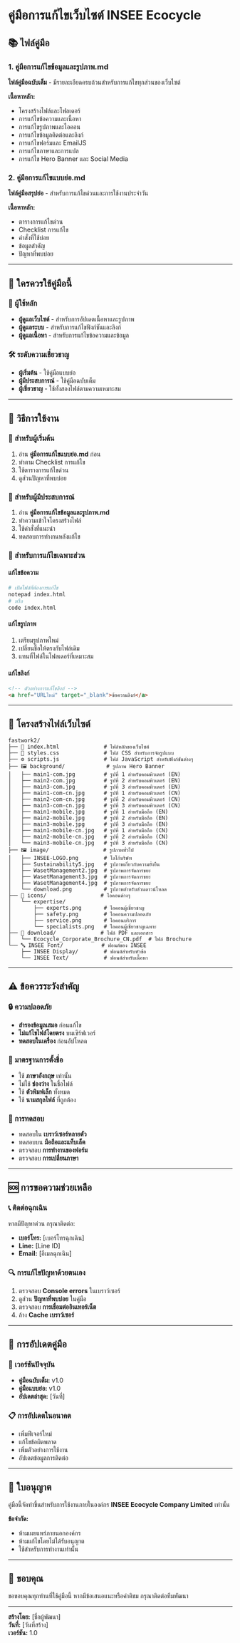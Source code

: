 # คู่มือการแก้ไขเว็บไซต์ INSEE Ecocycle

## 📚 ไฟล์คู่มือ

### 1. คู่มือการแก้ไขข้อมูลและรูปภาพ.md
**ไฟล์คู่มือฉบับเต็ม** - มีรายละเอียดครบถ้วนสำหรับการแก้ไขทุกส่วนของเว็บไซต์

**เนื้อหาหลัก:**
- โครงสร้างไฟล์และโฟลเดอร์
- การแก้ไขข้อความและเนื้อหา
- การแก้ไขรูปภาพและไอคอน
- การแก้ไขข้อมูลติดต่อและลิงก์
- การแก้ไขฟอร์มและ EmailJS
- การแก้ไขภาษาและการแปล
- การแก้ไข Hero Banner และ Social Media

### 2. คู่มือการแก้ไขแบบย่อ.md
**ไฟล์คู่มือสรุปย่อ** - สำหรับการแก้ไขด่วนและการใช้งานประจำวัน

**เนื้อหาหลัก:**
- ตารางการแก้ไขด่วน
- Checklist การแก้ไข
- คำสั่งที่ใช้บ่อย
- ข้อมูลสำคัญ
- ปัญหาที่พบบ่อย

---

## 🎯 ใครควรใช้คู่มือนี้

### 👥 ผู้ใช้หลัก
- **ผู้ดูแลเว็บไซต์** - สำหรับการอัปเดตเนื้อหาและรูปภาพ
- **ผู้ดูแลระบบ** - สำหรับการแก้ไขฟังก์ชันและลิงก์
- **ผู้ดูแลเนื้อหา** - สำหรับการแก้ไขข้อความและข้อมูล

### 🛠️ ระดับความเชี่ยวชาญ
- **ผู้เริ่มต้น** - ใช้คู่มือแบบย่อ
- **ผู้มีประสบการณ์** - ใช้คู่มือฉบับเต็ม
- **ผู้เชี่ยวชาญ** - ใช้ทั้งสองไฟล์ตามความเหมาะสม

---

## 📖 วิธีการใช้งาน

### 🚀 สำหรับผู้เริ่มต้น
1. อ่าน **คู่มือการแก้ไขแบบย่อ.md** ก่อน
2. ทำตาม Checklist การแก้ไข
3. ใช้ตารางการแก้ไขด่วน
4. ดูส่วนปัญหาที่พบบ่อย

### 🔧 สำหรับผู้มีประสบการณ์
1. อ่าน **คู่มือการแก้ไขข้อมูลและรูปภาพ.md**
2. ทำความเข้าใจโครงสร้างไฟล์
3. ใช้คำสั่งที่แนะนำ
4. ทดสอบการทำงานหลังแก้ไข

### 🎨 สำหรับการแก้ไขเฉพาะส่วน

#### แก้ไขข้อความ
```bash
# เปิดไฟล์ที่ต้องการแก้ไข
notepad index.html
# หรือ
code index.html
```

#### แก้ไขรูปภาพ
1. เตรียมรูปภาพใหม่
2. เปลี่ยนชื่อให้ตรงกับไฟล์เดิม
3. แทนที่ไฟล์ในโฟลเดอร์ที่เหมาะสม

#### แก้ไขลิงก์
```html
<!-- ตัวอย่างการแก้ไขลิงก์ -->
<a href="URLใหม่" target="_blank">ข้อความลิงก์</a>
```

---

## 📁 โครงสร้างไฟล์เว็บไซต์

```
fastwork2/
├── 📄 index.html              # ไฟล์หลักของเว็บไซต์
├── 🎨 styles.css              # ไฟล์ CSS สำหรับการจัดรูปแบบ
├── ⚙️ scripts.js              # ไฟล์ JavaScript สำหรับฟังก์ชันต่างๆ
├── 🖼️ background/             # รูปภาพ Hero Banner
│   ├── main1-com.jpg         # รูปที่ 1 สำหรับคอมพิวเตอร์ (EN)
│   ├── main2-com.jpg         # รูปที่ 2 สำหรับคอมพิวเตอร์ (EN)
│   ├── main3-com.jpg         # รูปที่ 3 สำหรับคอมพิวเตอร์ (EN)
│   ├── main1-com-cn.jpg      # รูปที่ 1 สำหรับคอมพิวเตอร์ (CN)
│   ├── main2-com-cn.jpg      # รูปที่ 2 สำหรับคอมพิวเตอร์ (CN)
│   ├── main3-com-cn.jpg      # รูปที่ 3 สำหรับคอมพิวเตอร์ (CN)
│   ├── main1-mobile.jpg      # รูปที่ 1 สำหรับมือถือ (EN)
│   ├── main2-mobile.jpg      # รูปที่ 2 สำหรับมือถือ (EN)
│   ├── main3-mobile.jpg      # รูปที่ 3 สำหรับมือถือ (EN)
│   ├── main1-mobile-cn.jpg   # รูปที่ 1 สำหรับมือถือ (CN)
│   ├── main2-mobile-cn.jpg   # รูปที่ 2 สำหรับมือถือ (CN)
│   └── main3-mobile-cn.jpg   # รูปที่ 3 สำหรับมือถือ (CN)
├── 🖼️ image/                 # รูปภาพทั่วไป
│   ├── INSEE-LOGO.png        # โลโก้บริษัท
│   ├── Sustainability5.jpg   # รูปภาพเกี่ยวกับความยั่งยืน
│   ├── WasetManagement2.jpg  # รูปภาพการจัดการขยะ
│   ├── WasetManagement3.jpg  # รูปภาพการจัดการขยะ
│   ├── WasetManagement4.jpg  # รูปภาพการจัดการขยะ
│   └── download.png          # รูปภาพสำหรับส่วนดาวน์โหลด
├── 🎯 icons/                 # ไอคอนต่างๆ
│   └── expertise/
│       ├── experts.png       # ไอคอนผู้เชี่ยวชาญ
│       ├── safety.png        # ไอคอนความปลอดภัย
│       ├── service.png       # ไอคอนบริการ
│       └── specialists.png   # ไอคอนผู้เชี่ยวชาญเฉพาะ
├── 📄 download/              # ไฟล์ PDF และเอกสาร
│   └── Ecocycle_Corporate_Brochure_CN.pdf  # ไฟล์ Brochure
└── 🔤 INSEE Font/            # ฟอนต์ของ INSEE
    ├── INSEE Display/        # ฟอนต์สำหรับหัวข้อ
    └── INSEE Text/           # ฟอนต์สำหรับเนื้อหา
```

---

## ⚠️ ข้อควรระวังสำคัญ

### 🔒 ความปลอดภัย
- **สำรองข้อมูลเสมอ** ก่อนแก้ไข
- **ไม่แก้ไขไฟล์โดยตรง** บนเซิร์ฟเวอร์
- **ทดสอบในเครื่อง** ก่อนอัปโหลด

### 📏 มาตรฐานการตั้งชื่อ
- ใช้ **ภาษาอังกฤษ** เท่านั้น
- ไม่ใช้ **ช่องว่าง** ในชื่อไฟล์
- ใช้ **ตัวพิมพ์เล็ก** ทั้งหมด
- ใช้ **นามสกุลไฟล์** ที่ถูกต้อง

### 📱 การทดสอบ
- ทดสอบใน **เบราว์เซอร์หลายตัว**
- ทดสอบบน **มือถือและแท็บเล็ต**
- ตรวจสอบ **การทำงานของฟอร์ม**
- ตรวจสอบ **การเปลี่ยนภาษา**

---

## 🆘 การขอความช่วยเหลือ

### 📞 ติดต่อฉุกเฉิน
หากมีปัญหาด่วน กรุณาติดต่อ:
- **เบอร์โทร:** [เบอร์โทรฉุกเฉิน]
- **Line:** [Line ID]
- **Email:** [อีเมลฉุกเฉิน]

### 🔍 การแก้ไขปัญหาด้วยตนเอง
1. ตรวจสอบ **Console errors** ในเบราว์เซอร์
2. ดูส่วน **ปัญหาที่พบบ่อย** ในคู่มือ
3. ตรวจสอบ **การเชื่อมต่ออินเทอร์เน็ต**
4. ล้าง **Cache เบราว์เซอร์**

---

## 📝 การอัปเดตคู่มือ

### 🔄 เวอร์ชันปัจจุบัน
- **คู่มือฉบับเต็ม:** v1.0
- **คู่มือแบบย่อ:** v1.0
- **อัปเดตล่าสุด:** [วันที่]

### 📋 การอัปเดตในอนาคต
- เพิ่มฟีเจอร์ใหม่
- แก้ไขข้อผิดพลาด
- เพิ่มตัวอย่างการใช้งาน
- อัปเดตข้อมูลการติดต่อ

---

## 📄 ใบอนุญาต

คู่มือนี้จัดทำขึ้นสำหรับการใช้งานภายในองค์กร **INSEE Ecocycle Company Limited** เท่านั้น

**ข้อจำกัด:**
- ห้ามเผยแพร่ภายนอกองค์กร
- ห้ามแก้ไขโดยไม่ได้รับอนุญาต
- ใช้สำหรับการทำงานเท่านั้น

---

## 🙏 ขอบคุณ

ขอขอบคุณทุกท่านที่ใช้คู่มือนี้ หากมีข้อเสนอแนะหรือคำติชม กรุณาติดต่อทีมพัฒนา

---

**สร้างโดย:** [ชื่อผู้พัฒนา]  
**วันที่:** [วันที่สร้าง]  
**เวอร์ชัน:** 1.0 